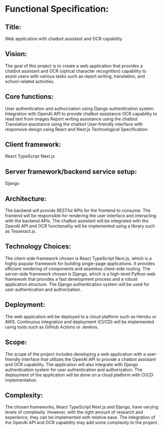 # Functional Specification:

## Title:

Web application with chatbot assistant and OCR capability

## Vision:

The goal of this project is to create a web application that provides a chatbot assistant and OCR (optical character recognition) capability to assist users with various tasks such as report writing, translation, and school-related activities.

## Core functions:

User authentication and authorization using Django authentication system
Integration with OpenAI API to provide chatbot assistance
OCR capability to read text from images
Report writing assistance using the chatbot
Translation assistance using the chatbot
User-friendly interface with responsive design using React and Next.js
Technological Specification:

## Client framework:

React TypeScript Next.js

## Server framework/backend service setup:

Django

## Architecture:

The backend will provide RESTful APIs for the frontend to consume. The frontend will be responsible for rendering the user interface and interacting with the backend APIs. The chatbot assistant will be integrated with the OpenAI API and OCR functionality will be implemented using a library such as Tesseract.js.

## Technology Choices:

The client-side framework chosen is React TypeScript Next.js, which is a highly popular framework for building single-page applications. It provides efficient rendering of components and seamless client-side routing. The server-side framework chosen is Django, which is a high-level Python web framework that provides a fast development process and a robust application structure. The Django authentication system will be used for user authentication and authorization.

## Deployment:

The web application will be deployed to a cloud platform such as Heroku or AWS. Continuous integration and deployment (CI/CD) will be implemented using tools such as GitHub Actions or Jenkins.

## Scope:

The scope of the project includes developing a web application with a user-friendly interface that utilizes the OpenAI API to provide a chatbot assistant and OCR capability. The application will also integrate with Django authentication system for user authentication and authorization. The deployment of the application will be done on a cloud platform with CI/CD implementation.

## Complexity:

The chosen frameworks, React TypeScript Next.js and Django, have varying levels of complexity. However, with the right amount of research and experience, they can be implemented with relative ease. The integration of the OpenAI API and OCR capability may add some complexity to the project.
